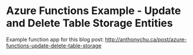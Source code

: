 # Azure Functions Example - Update and Delete Table Storage Entities

Example function app for this blog post:
http://anthonychu.ca/post/azure-functions-update-delete-table-storage

